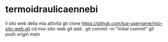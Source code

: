 # termoidraulicaennebi
il sito web della mia attività 
git clone https://github.com/tuo-username/mio-sito-web.git
cd mio-sito-web
git add .
git commit -m "Initial commit"
git push origin main
